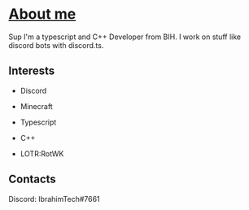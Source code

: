 <h1> <u> About me </u> </h1>
Sup I'm a typescript and C++ Developer from BIH.
I work on stuff like discord bots with discord.ts.
<h2> Interests </h2>

- Discord

- Minecraft

- Typescript

- C++

- LOTR:RotWK

<h2>Contacts </h2>
Discord: IbrahimTech#7661
